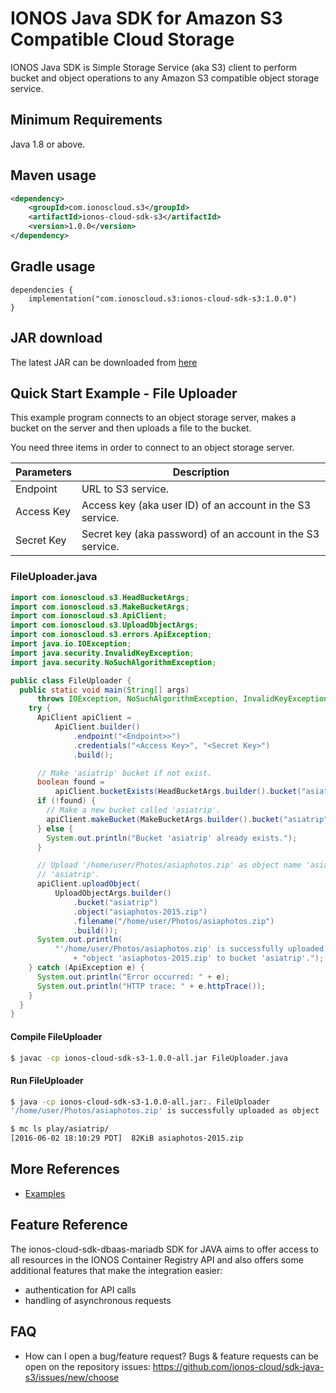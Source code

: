 # IONOS Java SDK for Amazon S3 Compatible Cloud Storage

IONOS Java SDK is Simple Storage Service (aka S3) client to perform bucket and object operations to any Amazon S3 compatible object storage service.


## Minimum Requirements
Java 1.8 or above.

## Maven usage
```xml
<dependency>
    <groupId>com.ionoscloud.s3</groupId>
    <artifactId>ionos-cloud-sdk-s3</artifactId>
    <version>1.0.0</version>
</dependency>
```

## Gradle usage
```
dependencies {
    implementation("com.ionoscloud.s3:ionos-cloud-sdk-s3:1.0.0")
}
```

## JAR download
The latest JAR can be downloaded from [here](https://repo1.maven.org/maven2/com/ionoscloud/s3ionos-cloud-sdk-s3/1.0.0/)

## Quick Start Example - File Uploader
This example program connects to an object storage server, makes a bucket on the server and then uploads a file to the bucket.

You need three items in order to connect to an object storage server.

| Parameters | Description                                                |
|------------|------------------------------------------------------------|
| Endpoint   | URL to S3 service.                                         |
| Access Key | Access key (aka user ID) of an account in the S3 service.  |
| Secret Key | Secret key (aka password) of an account in the S3 service. |


### FileUploader.java
```java
import com.ionoscloud.s3.HeadBucketArgs;
import com.ionoscloud.s3.MakeBucketArgs;
import com.ionoscloud.s3.ApiClient;
import com.ionoscloud.s3.UploadObjectArgs;
import com.ionoscloud.s3.errors.ApiException;
import java.io.IOException;
import java.security.InvalidKeyException;
import java.security.NoSuchAlgorithmException;

public class FileUploader {
  public static void main(String[] args)
      throws IOException, NoSuchAlgorithmException, InvalidKeyException {
    try {
      ApiClient apiClient =
          ApiClient.builder()
              .endpoint("<Endpoint>>")
              .credentials("<Access Key>", "<Secret Key>")
              .build();

      // Make 'asiatrip' bucket if not exist.
      boolean found =
          apiClient.bucketExists(HeadBucketArgs.builder().bucket("asiatrip").build());
      if (!found) {
        // Make a new bucket called 'asiatrip'.
        apiClient.makeBucket(MakeBucketArgs.builder().bucket("asiatrip").build());
      } else {
        System.out.println("Bucket 'asiatrip' already exists.");
      }

      // Upload '/home/user/Photos/asiaphotos.zip' as object name 'asiaphotos-2015.zip' to bucket
      // 'asiatrip'.
      apiClient.uploadObject(
          UploadObjectArgs.builder()
              .bucket("asiatrip")
              .object("asiaphotos-2015.zip")
              .filename("/home/user/Photos/asiaphotos.zip")
              .build());
      System.out.println(
          "'/home/user/Photos/asiaphotos.zip' is successfully uploaded as "
              + "object 'asiaphotos-2015.zip' to bucket 'asiatrip'.");
    } catch (ApiException e) {
      System.out.println("Error occurred: " + e);
      System.out.println("HTTP trace: " + e.httpTrace());
    }
  }
}
```

#### Compile FileUploader
```sh
$ javac -cp ionos-cloud-sdk-s3-1.0.0-all.jar FileUploader.java
```

#### Run FileUploader
```sh
$ java -cp ionos-cloud-sdk-s3-1.0.0-all.jar:. FileUploader
'/home/user/Photos/asiaphotos.zip' is successfully uploaded as object 'asiaphotos-2015.zip' to bucket 'asiatrip'.

$ mc ls play/asiatrip/
[2016-06-02 18:10:29 PDT]  82KiB asiaphotos-2015.zip
```

## More References
* [Examples](https://github.com/ionos-cloud/sdk-java-s3/tree/release/examples)

## Feature Reference

The ionos-cloud-sdk-dbaas-mariadb SDK for JAVA aims to offer access to all resources in the IONOS Container Registry API and also offers some additional features that make the integration easier:
 - authentication for API calls
 - handling of asynchronous requests

## FAQ

 - How can I open a bug/feature request?
	Bugs & feature requests can be open on the repository issues: https://github.com/ionos-cloud/sdk-java-s3/issues/new/choose

